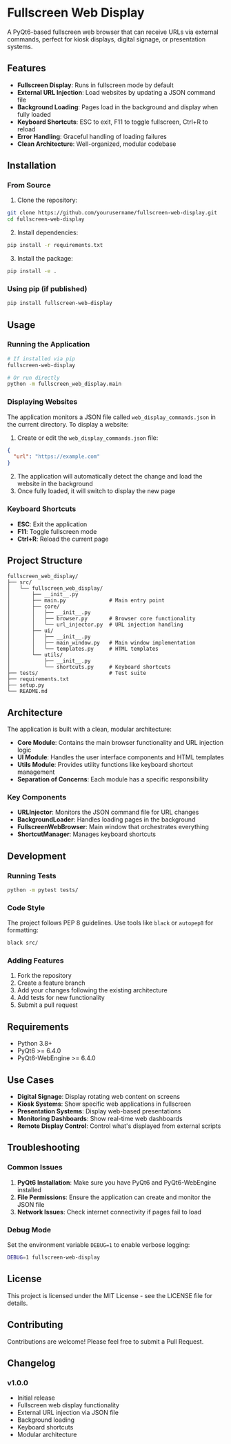 # Fullscreen Web Display

A PyQt6-based fullscreen web browser that can receive URLs via external commands, perfect for kiosk displays, digital signage, or presentation systems.

## Features

- **Fullscreen Display**: Runs in fullscreen mode by default
- **External URL Injection**: Load websites by updating a JSON command file
- **Background Loading**: Pages load in the background and display when fully loaded
- **Keyboard Shortcuts**: ESC to exit, F11 to toggle fullscreen, Ctrl+R to reload
- **Error Handling**: Graceful handling of loading failures
- **Clean Architecture**: Well-organized, modular codebase

## Installation

### From Source

1. Clone the repository:

```bash
git clone https://github.com/yourusername/fullscreen-web-display.git
cd fullscreen-web-display
```

2. Install dependencies:

```bash
pip install -r requirements.txt
```

3. Install the package:

```bash
pip install -e .
```

### Using pip (if published)

```bash
pip install fullscreen-web-display
```

## Usage

### Running the Application

```bash
# If installed via pip
fullscreen-web-display

# Or run directly
python -m fullscreen_web_display.main
```

### Displaying Websites

The application monitors a JSON file called `web_display_commands.json` in the current directory. To display a website:

1. Create or edit the `web_display_commands.json` file:

```json
{
  "url": "https://example.com"
}
```

2. The application will automatically detect the change and load the website in the background
3. Once fully loaded, it will switch to display the new page

### Keyboard Shortcuts

- **ESC**: Exit the application
- **F11**: Toggle fullscreen mode
- **Ctrl+R**: Reload the current page

## Project Structure

```
fullscreen_web_display/
├── src/
│   └── fullscreen_web_display/
│       ├── __init__.py
│       ├── main.py              # Main entry point
│       ├── core/
│       │   ├── __init__.py
│       │   ├── browser.py       # Browser core functionality
│       │   └── url_injector.py  # URL injection handling
│       ├── ui/
│       │   ├── __init__.py
│       │   ├── main_window.py   # Main window implementation
│       │   └── templates.py     # HTML templates
│       └── utils/
│           ├── __init__.py
│           └── shortcuts.py     # Keyboard shortcuts
├── tests/                       # Test suite
├── requirements.txt
├── setup.py
└── README.md
```

## Architecture

The application is built with a clean, modular architecture:

- **Core Module**: Contains the main browser functionality and URL injection logic
- **UI Module**: Handles the user interface components and HTML templates  
- **Utils Module**: Provides utility functions like keyboard shortcut management
- **Separation of Concerns**: Each module has a specific responsibility

### Key Components

- **URLInjector**: Monitors the JSON command file for URL changes
- **BackgroundLoader**: Handles loading pages in the background
- **FullscreenWebBrowser**: Main window that orchestrates everything
- **ShortcutManager**: Manages keyboard shortcuts

## Development

### Running Tests

```bash
python -m pytest tests/
```

### Code Style

The project follows PEP 8 guidelines. Use tools like `black` or `autopep8` for formatting:

```bash
black src/
```

### Adding Features

1. Fork the repository
2. Create a feature branch
3. Add your changes following the existing architecture
4. Add tests for new functionality
5. Submit a pull request

## Requirements

- Python 3.8+
- PyQt6 >= 6.4.0
- PyQt6-WebEngine >= 6.4.0

## Use Cases

- **Digital Signage**: Display rotating web content on screens
- **Kiosk Systems**: Show specific web applications in fullscreen
- **Presentation Systems**: Display web-based presentations
- **Monitoring Dashboards**: Show real-time web dashboards
- **Remote Display Control**: Control what's displayed from external scripts

## Troubleshooting

### Common Issues

1. **PyQt6 Installation**: Make sure you have PyQt6 and PyQt6-WebEngine installed
2. **File Permissions**: Ensure the application can create and monitor the JSON file
3. **Network Issues**: Check internet connectivity if pages fail to load

### Debug Mode

Set the environment variable `DEBUG=1` to enable verbose logging:

```bash
DEBUG=1 fullscreen-web-display
```

## License

This project is licensed under the MIT License - see the LICENSE file for details.

## Contributing

Contributions are welcome! Please feel free to submit a Pull Request.

## Changelog

### v1.0.0

- Initial release
- Fullscreen web display functionality
- External URL injection via JSON file
- Background loading
- Keyboard shortcuts
- Modular architecture